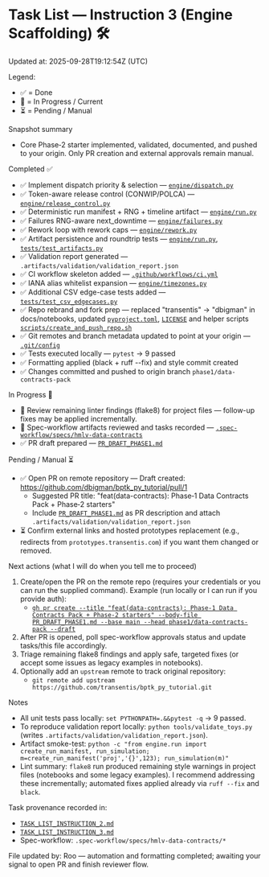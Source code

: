 # Task List — Instruction 3 (Engine Scaffolding) 🛠️

Updated at: 2025-09-28T19:12:54Z (UTC)

Legend:
- ✅ = Done
- 🔄 = In Progress / Current
- ⏳ = Pending / Manual

Snapshot summary
- Core Phase‑2 starter implemented, validated, documented, and pushed to your origin. Only PR creation and external approvals remain manual.

Completed ✅
- ✅ Implement dispatch priority & selection — [`engine/dispatch.py`](engine/dispatch.py:1)
- ✅ Token-aware release control (CONWIP/POLCA) — [`engine/release_control.py`](engine/release_control.py:1)
- ✅ Deterministic run manifest + RNG + timeline artifact — [`engine/run.py`](engine/run.py:147)
- ✅ Failures RNG-aware next_downtime — [`engine/failures.py`](engine/failures.py:1)
- ✅ Rework loop with rework caps — [`engine/rework.py`](engine/rework.py:1)
- ✅ Artifact persistence and roundtrip tests — [`engine/run.py`](engine/run.py:209), [`tests/test_artifacts.py`](tests/test_artifacts.py:1)
- ✅ Validation report generated — `.artifacts/validation/validation_report.json`
- ✅ CI workflow skeleton added — [`.github/workflows/ci.yml`](.github/workflows/ci.yml:1)
- ✅ IANA alias whitelist expansion — [`engine/timezones.py`](engine/timezones.py:1)
- ✅ Additional CSV edge-case tests added — [`tests/test_csv_edgecases.py`](tests/test_csv_edgecases.py:1)
- ✅ Repo rebrand and fork prep — replaced "transentis" → "dbigman" in docs/notebooks, updated [`pyproject.toml`](pyproject.toml:1), [`LICENSE`](LICENSE:1) and helper scripts [`scripts/create_and_push_repo.sh`](scripts/create_and_push_repo.sh:1)
- ✅ Git remotes and branch metadata updated to point at your origin — [`.git/config`](.git/config:1)
- ✅ Tests executed locally — `pytest` → 9 passed
- ✅ Formatting applied (black + ruff --fix) and style commit created
- ✅ Changes committed and pushed to origin branch `phase1/data-contracts-pack`

In Progress 🔄
- 🔄 Review remaining linter findings (flake8) for project files — follow-up fixes may be applied incrementally.
- 🔄 Spec-workflow artifacts reviewed and tasks recorded — [`.spec-workflow/specs/hmlv-data-contracts`](.spec-workflow/specs/hmlv-data-contracts:1)
- ✅ PR draft prepared — [`PR_DRAFT_PHASE1.md`](PR_DRAFT_PHASE1.md:1)

Pending / Manual ⏳
- ✅ Open PR on remote repository — Draft created: https://github.com/dbigman/bptk_py_tutorial/pull/1
  - Suggested PR title: "feat(data-contracts): Phase‑1 Data Contracts Pack + Phase‑2 starters"
  - Include [`PR_DRAFT_PHASE1.md`](PR_DRAFT_PHASE1.md:1) as PR description and attach `.artifacts/validation/validation_report.json`
- ⏳ Confirm external links and hosted prototypes replacement (e.g., redirects from `prototypes.transentis.com`) if you want them changed or removed.

Next actions (what I will do when you tell me to proceed)
1. Create/open the PR on the remote repo (requires your credentials or you can run the supplied command). Example (run locally or I can run if you provide auth):
   - [`gh pr create --title "feat(data-contracts): Phase‑1 Data Contracts Pack + Phase‑2 starters" --body-file PR_DRAFT_PHASE1.md --base main --head phase1/data-contracts-pack --draft`](PR_DRAFT_PHASE1.md:1)
2. After PR is opened, poll spec-workflow approvals status and update tasks/this file accordingly.
3. Triage remaining flake8 findings and apply safe, targeted fixes (or accept some issues as legacy examples in notebooks).
4. Optionally add an `upstream` remote to track original repository:
   - `git remote add upstream https://github.com/transentis/bptk_py_tutorial.git`

Notes
- All unit tests pass locally: `set PYTHONPATH=.&&pytest -q` → 9 passed.
- To reproduce validation report locally: `python tools/validate_toys.py` (writes `.artifacts/validation/validation_report.json`).
- Artifact smoke-test: `python -c "from engine.run import create_run_manifest, run_simulation; m=create_run_manifest('proj','{}',123); run_simulation(m)"`
- Lint summary: `flake8` run produced remaining style warnings in project files (notebooks and some legacy examples). I recommend addressing these incrementally; automated fixes applied already via `ruff --fix` and `black`.

Task provenance recorded in:
- [`TASK_LIST_INSTRUCTION_2.md`](TASK_LIST_INSTRUCTION_2.md:1)
- [`TASK_LIST_INSTRUCTION_3.md`](TASK_LIST_INSTRUCTION_3.md:1)
- Spec-workflow: `.spec-workflow/specs/hmlv-data-contracts/*`

File updated by: Roo — automation and formatting completed; awaiting your signal to open PR and finish reviewer flow.